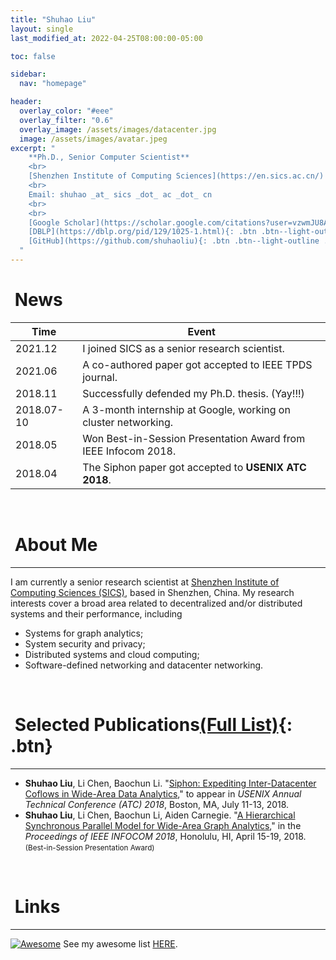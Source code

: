 ```yaml
---
title: "Shuhao Liu"
layout: single
last_modified_at: 2022-04-25T08:00:00-05:00

toc: false

sidebar:
  nav: "homepage"

header:
  overlay_color: "#eee"
  overlay_filter: "0.6"
  overlay_image: /assets/images/datacenter.jpg
  image: /assets/images/avatar.jpeg
excerpt: "
    **Ph.D., Senior Computer Scientist**
    <br>
    [Shenzhen Institute of Computing Sciences](https://en.sics.ac.cn/)
    <br>
    Email: shuhao _at_ sics _dot_ ac _dot_ cn
    <br>
    <br>
    [Google Scholar](https://scholar.google.com/citations?user=vzwmJU8AAAAJ&hl=en&oi=ao){: .btn .btn--light-outline .btn--small}
    [DBLP](https://dblp.org/pid/129/1025-1.html){: .btn .btn--light-outline .btn--small}
    [GitHub](https://github.com/shuhaoliu){: .btn .btn--light-outline .btn--small}
  "
---
```


# <i class="fa fa-newspaper fa-fw"></i>&nbsp;News

| Time | Event |
|-------|-------|
|2021.12| I joined SICS as a senior research scientist.|
|2021.06| A co-authored paper got accepted to IEEE TPDS journal.|
|2018.11| Successfully defended my Ph.D. thesis. (Yay!!!)|
|2018.07-10| A 3-month internship at Google, working on cluster networking.|
|2018.05| Won Best-in-Session Presentation Award from IEEE Infocom 2018.|
|2018.04| The Siphon paper got accepted to **USENIX ATC 2018**.|

<br>

# <i class="fa fa-microchip fa-fw"></i>&nbsp;About Me
------------------

I am currently a senior research scientist at
[Shenzhen Institute of Computing Sciences (SICS)](https://en.sics.ac.cn/),
based in Shenzhen, China.
My research interests cover a broad area related to
decentralized and/or distributed systems and their performance, including

* Systems for graph analytics;
* System security and privacy;
* Distributed systems and cloud computing;
* Software-defined networking and datacenter networking.

<br>

# <i class="fa fa-book fa-fw"></i>&nbsp;Selected Publications[(Full List)](/publications){: .btn}
------------------

+ **Shuhao Liu**, Li Chen, Baochun Li. "[Siphon: Expediting Inter-Datacenter Coflows in Wide-Area Data Analytics](/assets/papers/shuhao-atc18-siphon.pdf)," to appear in *USENIX Annual Technical Conference (ATC) 2018*, Boston, MA, July 11-13, 2018.
+ **Shuhao Liu**, Li Chen, Baochun Li, Aiden Carnegie. "[A Hierarchical Synchronous Parallel Model for Wide-Area Graph Analytics](/assets/papers/shuhao-infocom18.pdf)," in the *Proceedings of IEEE INFOCOM 2018*, Honolulu, HI, April 15-19, 2018. <small>(Best-in-Session Presentation Award)</small>

<br>

# <i class="fa fa-tasks fa-fw"></i>&nbsp;Links
------------------

[![Awesome](https://awesome.re/badge-flat.svg)](https://awesome.re) See my awesome list [HERE](/links).
